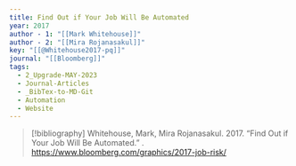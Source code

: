 ```yaml
---
title: Find Out if Your Job Will Be Automated
year: 2017
author - 1: "[[Mark Whitehouse]]"
author - 2: "[[Mira Rojanasakul]]"
key: "[[@Whitehouse2017-pq]]"
journal: "[[Bloomberg]]"
tags:
  - 2_Upgrade-MAY-2023
  - Journal-Articles
  - _BibTex-to-MD-Git
  - Automation
  - Website
---
```


> [!bibliography]
> Whitehouse, Mark, Mira Rojanasakul. 2017. “Find Out if Your Job Will Be Automated.” . https://www.bloomberg.com/graphics/2017-job-risk/